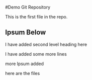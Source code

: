 #Demo Git Repository

This is the first file in the repo.

## Ipsum Below

I have added second level heading here

I have added some more lines

more Ipsum added

here are the files